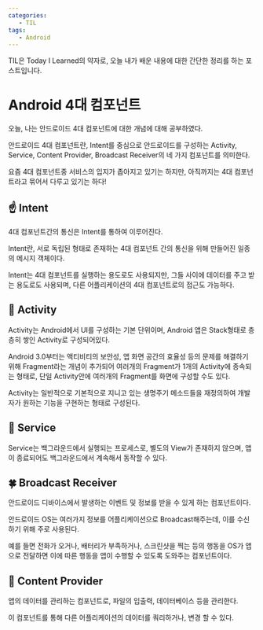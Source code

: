 ```yaml
---
categories: 
   - TIL
tags:
   - Android
---
```

TIL은 Today I Learned의 약자로, 오늘 내가 배운 내용에 대한 간단한 정리를 하는 포스트입니다.

# Android 4대 컴포넌트

오늘, 나는 안드로이드 4대 컴포넌트에 대한 개념에 대해 공부하였다.

안드로이드 4대 컴포넌트란, Intent를 중심으로 안드로이드를 구성하는 Activity, Service, Content Provider, Broadcast Receiver의 네 가지 컴포넌트를 의미한다.

요즘 4대 컴포넌트중 서비스의 입지가 좁아지고 있기는 하지만, 아직까지는 4대 컴포넌트라고 묶어서 다루고 있기는 하다!

## ☝ Intent

4대 컴포넌트간의 통신은 Intent를 통하여 이루어진다.

Intent란, 서로 독립된 형태로 존재하는 4대 컴포넌트 간의 통신을 위해 만들어진 일종의 메시지 객체이다.

Intent는 4대 컴포넌트를 실행하는 용도로도 사용되지만, 그들 사이에 데이터를 주고 받는 용도로도 사용되며, 다른 어플리케이션의 4대 컴포넌트로의 접근도 가능하다.


## 🤞 Activity

Activity는 Android에서 UI를 구성하는 기본 단위이며, Android 앱은 Stack형태로 층층히 쌓인 Activity로 구성되어있다.

Android 3.0부터는 액티비티의 보안성, 앱 화면 공간의 효율성 등의 문제를 해결하기 위해 Fragment라는 개념이 추가되어 여러개의 Fragment가 1개의 Activity에 종속되는 형태로, 단일 Activity안에 여러개의 Fragment를 화면에 구성할 수도 있다.

Activity는 일반적으로 기본적으로 지니고 있는 생명주기 메소드들을 재정의하여 개발자가 원하는 기능을 구현하는 형태로 구성된다.

## 🤟 Service

Service는 백그라운드에서 실행되는 프로세스로, 별도의 View가 존재하지 않으며, 앱이 종료되어도 백그라운드에서 계속해서 동작할 수 있다.

## 🍀 Broadcast Receiver

안드로이드 디바이스에서 발생하는 이벤트 및 정보를 받을 수 있게 하는 컴포넌트이다.

안드로이드 OS는 여러가지 정보를 어플리케이션으로 Broadcast해주는데, 이를 수신하기 위해 주로 사용된다.

예를 들면 전화가 오거나, 배터리가 부족하거나, 스크린샷을 찍는 등의 행동을 OS가 앱으로 전달하면 이에 따른 행동을 앱이 수행할 수 있도록 도와주는 컴포넌트이다.

## 👏 Content Provider

앱의 데이터를 관리하는 컴포넌트로, 파일의 입출력, 데이터베이스 등을 관리한다.

이 컴포넌트를 통해 다른 어플리케이션의 데이터를 쿼리하거나, 변경 할 수 있다.

